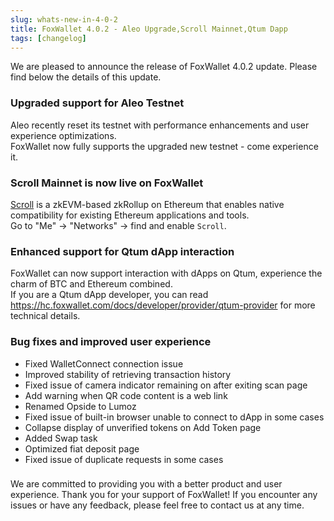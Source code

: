 ```yaml
---
slug: whats-new-in-4-0-2
title: FoxWallet 4.0.2 - Aleo Upgrade,Scroll Mainnet,Qtum Dapp
tags: [changelog]
---
```


We are pleased to announce the release of FoxWallet 4.0.2 update. Please find below the details of this update.
<!--truncate-->

### Upgraded support for Aleo Testnet
Aleo recently reset its testnet with performance enhancements and user experience optimizations.  
FoxWallet now fully supports the upgraded new testnet - come experience it.

### Scroll Mainnet is now live on FoxWallet
[Scroll](https://scroll.io/) is a zkEVM-based zkRollup on Ethereum that enables native compatibility for existing Ethereum applications and tools.  
Go to "Me" -> "Networks" -> find and enable `Scroll`.

### Enhanced support for Qtum dApp interaction
FoxWallet can now support interaction with dApps on Qtum, experience the charm of BTC and Ethereum combined.  
If you are a Qtum dApp developer, you can read https://hc.foxwallet.com/docs/developer/provider/qtum-provider for more technical details.

### Bug fixes and improved user experience
- Fixed WalletConnect connection issue
- Improved stability of retrieving transaction history
- Fixed issue of camera indicator remaining on after exiting scan page
- Add warning when QR code content is a web link
- Renamed Opside to Lumoz
- Fixed issue of built-in browser unable to connect to dApp in some cases
- Collapse display of unverified tokens on Add Token page
- Added Swap task
- Optimized fiat deposit page
- Fixed issue of duplicate requests in some cases

### 
We are committed to providing you with a better product and user experience. Thank you for your support of FoxWallet! If you encounter any issues or have any feedback, please feel free to contact us at any time.